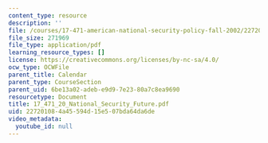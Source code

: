 ```yaml
---
content_type: resource
description: ''
file: /courses/17-471-american-national-security-policy-fall-2002/227201084a45594d15e507bda64da6de_17_471_20_National_Security_Future.pdf
file_size: 271969
file_type: application/pdf
learning_resource_types: []
license: https://creativecommons.org/licenses/by-nc-sa/4.0/
ocw_type: OCWFile
parent_title: Calendar
parent_type: CourseSection
parent_uid: 6be13a02-adeb-e9d9-7e23-80a7c8ea9690
resourcetype: Document
title: 17_471_20_National_Security_Future.pdf
uid: 22720108-4a45-594d-15e5-07bda64da6de
video_metadata:
  youtube_id: null
---
```

